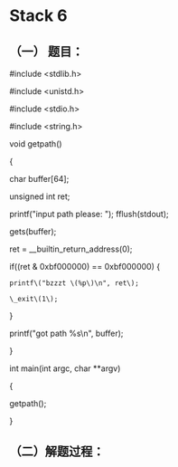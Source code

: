 # Stack 6

## （一） 题目：

\#include &lt;stdlib.h&gt;

\#include &lt;unistd.h&gt;

\#include &lt;stdio.h&gt;

\#include &lt;string.h&gt;



void getpath\(\)

{

  char buffer\[64\];

  unsigned int ret;



  printf\("input path please: "\); fflush\(stdout\);



  gets\(buffer\);



  ret = \_\_builtin\_return\_address\(0\);



  if\(\(ret & 0xbf000000\) == 0xbf000000\) {

    printf\("bzzzt \(%p\)\n", ret\);

    \_exit\(1\);

  }



  printf\("got path %s\n", buffer\);

}



int main\(int argc, char \*\*argv\)

{

  getpath\(\);

}



## （二）解题过程：



